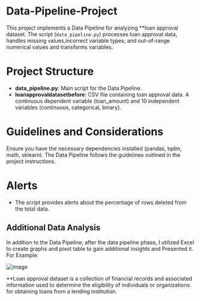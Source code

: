 # Data-Pipeline-Project
This project implements a Data Pipeline for analyzing **loan approval dataset. The script (`data_pipeline.py`) processes loan approval data, handles missing values,incorrect variable types, and out-of-range numerical values and transforms variables.

# Project Structure
- **data_pipeline.py**: Main script for the Data Pipeline.
- **loanapprovaldatasetbefore**: CSV file containing loan approval data. A continuous dependent variable (loan_amount) and 10 independent variables (continuous, categorical, binary).
       
# Guidelines and Considerations
Ensure you have the necessary dependencies installed (pandas, tqdm, math, sklearn).
The Data Pipeline follows the guidelines outlined in the project instructions.

# Alerts
- The script provides alerts about the percentage of rows deleted from the total data.

## Additional Data Analysis
In addition to the Data Pipeline, after the data pipeline phase, I utilized Excel to create graphs and pivot table to gain additional insights and Presented it. 
For Example:



![image](https://github.com/InbalTb/Data-Pipeline-Project/assets/132600292/31d37cda-8e8d-48cf-8080-203d643817b6)

**Loan approval dataset is a collection of financial records and associated information used to determine the eligibility of individuals or organizations for obtaining loans from a lending institution.
